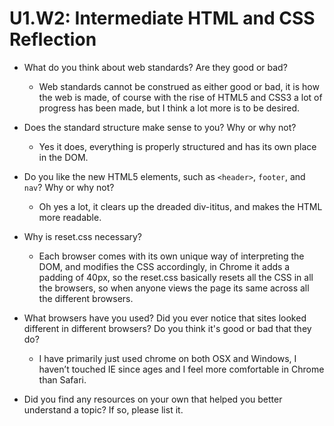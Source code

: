 # U1.W2: Intermediate HTML and CSS Reflection

* What do you think about web standards? Are they good or bad?
  * Web standards cannot be construed as either good or bad, it is how the web is made, of course with the rise of HTML5 and CSS3 a lot of progress has been made, but I think a lot more is to be desired.
  
* Does the standard structure make sense to you? Why or why not?
  * Yes it does, everything is properly structured and has its own place in the DOM.
  
* Do you like the new HTML5 elements, such as `<header>`, `footer`, and `nav`? Why or why not?
  * Oh yes a lot, it clears up the dreaded div-ititus, and makes the HTML more readable.
  
* Why is reset.css necessary?
  * Each browser comes with its own unique way of interpreting the DOM, and modifies the CSS accordingly, in Chrome it adds a padding of 40px, so the reset.css basically resets all the CSS in all the browsers, so when anyone views the page its same across all the different browsers.
   
  
* What browsers have you used? Did you ever notice that sites looked different in different browsers? Do you think it's good or bad that they do?
  * I have primarily just used chrome on both OSX and Windows, I haven’t touched IE since ages and I feel more comfortable      in Chrome than Safari. 


* Did you find any resources on your own that helped you better understand a topic? If so, please list it.
